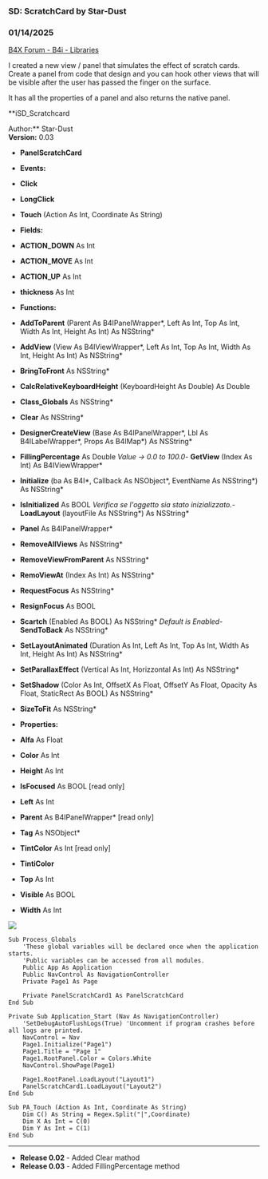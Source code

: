 ### SD: ScratchCard by Star-Dust
### 01/14/2025
[B4X Forum - B4i - Libraries](https://www.b4x.com/android/forum/threads/100227/)

I created a new view / panel that simulates the effect of scratch cards.  
Create a panel from code that design and you can hook other views that will be visible after the user has passed the finger on the surface.  
  
It has all the properties of a panel and also returns the native panel.  
  
**iSD\_Scratchcard  
  
Author:** Star-Dust  
**Version:** 0.03  

- **PanelScratchCard**

- **Events:**

- **Click**
- **LongClick**
- **Touch** (Action As Int, Coordinate As String)

- **Fields:**

- **ACTION\_DOWN** As Int
- **ACTION\_MOVE** As Int
- **ACTION\_UP** As Int
- **thickness** As Int

- **Functions:**

- **AddToParent** (Parent As B4IPanelWrapper\*, Left As Int, Top As Int, Width As Int, Height As Int) As NSString\*
- **AddView** (View As B4IViewWrapper\*, Left As Int, Top As Int, Width As Int, Height As Int) As NSString\*
- **BringToFront** As NSString\*
- **CalcRelativeKeyboardHeight** (KeyboardHeight As Double) As Double
- **Class\_Globals** As NSString\*
- **Clear** As NSString\*
- **DesignerCreateView** (Base As B4IPanelWrapper\*, Lbl As B4ILabelWrapper\*, Props As B4IMap\*) As NSString\*
- **FillingPercentage** As Double
*Value -> 0.0 to 100.0*- **GetView** (Index As Int) As B4IViewWrapper\*
- **Initialize** (ba As B4I\*, Callback As NSObject\*, EventName As NSString\*) As NSString\*
- **IsInitialized** As BOOL
*Verifica se l'oggetto sia stato inizializzato.*- **LoadLayout** (layoutFile As NSString\*) As NSString\*
- **Panel** As B4IPanelWrapper\*
- **RemoveAllViews** As NSString\*
- **RemoveViewFromParent** As NSString\*
- **RemoViewAt** (Index As Int) As NSString\*
- **RequestFocus** As NSString\*
- **ResignFocus** As BOOL
- **Scartch** (Enabled As BOOL) As NSString\*
 *Default is Enabled*- **SendToBack** As NSString\*
- **SetLayoutAnimated** (Duration As Int, Left As Int, Top As Int, Width As Int, Height As Int) As NSString\*
- **SetParallaxEffect** (Vertical As Int, Horizzontal As Int) As NSString\*
- **SetShadow** (Color As Int, OffsetX As Float, OffsetY As Float, Opacity As Float, StaticRect As BOOL) As NSString\*
- **SizeToFit** As NSString\*

- **Properties:**

- **Alfa** As Float
- **Color** As Int
- **Height** As Int
- **IsFocused** As BOOL [read only]
- **Left** As Int
- **Parent** As B4IPanelWrapper\* [read only]
- **Tag** As NSObject\*
- **TintColor** As Int [read only]
- **TintiColor**
- **Top** As Int
- **Visible** As BOOL
- **Width** As Int

  
  
![](https://www.b4x.com/android/forum/attachments/75162)  

```B4X
Sub Process_Globals  
    'These global variables will be declared once when the application starts.  
    'Public variables can be accessed from all modules.  
    Public App As Application  
    Public NavControl As NavigationController  
    Private Page1 As Page  
  
    Private PanelScratchCard1 As PanelScratchCard  
End Sub  
  
Private Sub Application_Start (Nav As NavigationController)  
    'SetDebugAutoFlushLogs(True) 'Uncomment if program crashes before all logs are printed.  
    NavControl = Nav  
    Page1.Initialize("Page1")  
    Page1.Title = "Page 1"  
    Page1.RootPanel.Color = Colors.White  
    NavControl.ShowPage(Page1)  
   
    Page1.RootPanel.LoadLayout("Layout1")  
    PanelScratchCard1.LoadLayout("Layout2")  
End Sub  
  
Sub PA_Touch (Action As Int, Coordinate As String)  
    Dim C() As String = Regex.Split("|",Coordinate)  
    Dim X As Int = C(0)  
    Dim Y As Int = C(1)  
End Sub
```

  
  

---

  

- **Release 0.02** - Added Clear mathod
- **Release 0.03** - Added FillingPercentage method